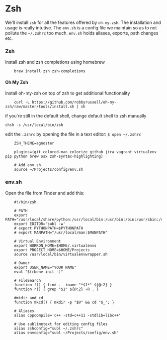 # Zsh

We'll install `zsh` for all the features offered by `oh-my-zsh`. The installation and usage is really intutive. The `env.sh` is a config file we maintain so as to not pollute the `~/.zshrc` too much. `env.sh` holds aliases, exports, path changes etc.

### Zsh

Install zsh and zsh completions using homebrew

        brew install zsh zsh-completions


#### Oh My Zsh
Install oh-my-zsh on top of zsh to get additional functionality

        curl -L https://github.com/robbyrussell/oh-my-zsh/raw/master/tools/install.sh | sh

if you're still in the default shell, change default shell to zsh manually

    chsh -s /usr/local/bin/zsh

edit the `.zshrc` by opening the file in a text editor: `$ open ~/.zshrc`

        ZSH_THEME=agnoster

        plugins=(git colored-man colorize github jira vagrant virtualenv pip python brew osx zsh-syntax-highlighting)

        # Add env.sh
        source ~/Projects/config/env.sh

### env.sh
Open the file from Finder and add this:
~~~
    #!/bin/zsh

    # PATH
    export PATH="/usr/local/share/python:/usr/local/bin:/usr/bin:/bin:/usr/sbin:/sbin"
    export EDITOR='subl -w'
    # export PYTHONPATH=$PYTHONPATH
    # export MANPATH="/usr/local/man:$MANPATH"

    # Virtual Environment
    export WORKON_HOME=$HOME/.virtualenvs
    export PROJECT_HOME=$HOME/Projects
    source /usr/local/bin/virtualenvwrapper.sh

    # Owner
    export USER_NAME="YOUR NAME"
    eval "$(rbenv init -)"

    # FileSearch
    function f() { find . -iname "*$1*" ${@:2} }
    function r() { grep "$1" ${@:2} -R . }

    #mkdir and cd
    function mkcd() { mkdir -p "$@" && cd "$_"; }

    # Aliases
    alias cppcompile='c++ -std=c++11 -stdlib=libc++'

    # Use sublimetext for editing config files
    alias zshconfig="subl ~/.zshrc"
    alias envconfig="subl ~/Projects/config/env.sh"
~~~
